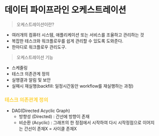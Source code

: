 # 데이터 파이프라인 오케스트레이션 
>오케스트레이션이란?
- 여러개의 컴퓨터 시스템, 애플리케이션 또는 서비스를 조율하고 관리하는 것
- 복잡한 테스크와 워크플로우를 쉽게 관리할 수 있도록 도와준다.
- 한마디로 워크플로우 관리도구.

>오케스트레이션 기능
- 스케줄링
- 테스크 의존관계 정의
- 실행결과 알림 및 보안
- 실패시 재실행(backfill: 일정시간동안 workflow를 재실행하는 과정)

### <span style="color:#ffd33d"> 테스크 의존관계 정의<span>
- DAG(Directed Acyclic Graph)  
    - 방향성 (Directed) : 간선에 방향이 존재
    - 비순환 (Acyclic) : 그래프의 한 정점에서 시작하여 다시 시작정점으로 이어지는 간선이 존재X = 사이클 존재X

